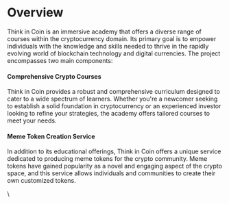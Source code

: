 # Overview

Think in Coin is an immersive academy that offers a diverse range of courses within the cryptocurrency domain. Its primary goal is to empower individuals with the knowledge and skills needed to thrive in the rapidly evolving world of blockchain technology and digital currencies. The project encompasses two main components:

#### Comprehensive Crypto Courses

Think in Coin provides a robust and comprehensive curriculum designed to cater to a wide spectrum of learners. Whether you're a newcomer seeking to establish a solid foundation in cryptocurrency or an experienced investor looking to refine your strategies, the academy offers tailored courses to meet your needs.

#### Meme Token Creation Service&#x20;

In addition to its educational offerings, Think in Coin offers a unique service dedicated to producing meme tokens for the crypto community. Meme tokens have gained popularity as a novel and engaging aspect of the crypto space, and this service allows individuals and communities to create their own customized tokens.

\
